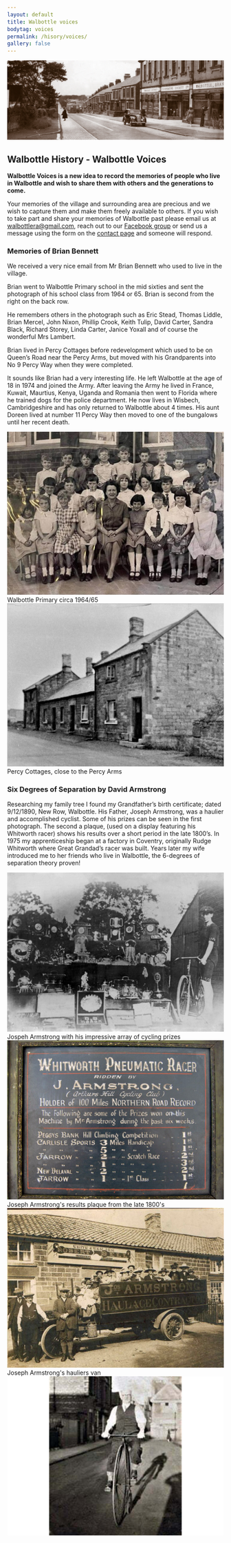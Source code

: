```yaml
---
layout: default
title: Walbottle voices
bodytag: voices
permalink: /hisory/voices/
gallery: false
---
```

<div class="container-fluid">
	<div class="row">
		<div class="mastImg">
			<img src="/assets/images/masthead-voices.jpg" class="img-responsive" alt="image of the Co-Op building on Hawthorn Terrace, Walbottle"/>
		</div>
	</div>
</div>
<div class="container-fluid historyBG"> <!-- container-fluid -->
	<div class="row"> <!-- row -->
		<div class="col-sm-1 col-xs-0"></div>
		<div class="col-sm-10 col-xs-12 mainPanel">
			<div class="row"> <!-- row -->
				<div class="col-xs-12">
					<h2>Walbottle History - Walbottle Voices</h2>
				</div>
				<div class="col-xs-12">
					<p><strong>Walbottle Voices is a new idea to record the memories of people who live in Walbottle and wish to share them with others and the generations to come.</strong></p>
					<p>Your memories of the village and surrounding area are precious and we wish to capture them and make them freely available to others. If you wish to take part and share your memories of Walbottle past please email us at <a href="mailto:walbottlera@gmail.com" title="email Walbottle Village Tenants &amp; Residents Association">walbottlera@gmail.com</a>, reach out to our <a href="https://www.facebook.com/groups/247285659849433" title="visit our Facebook group in a new window" target="_blank" accesskey="f">Facebook group</a> or send us a message using the form on the <a href="contact_wvrta.html" title="visit the contact page" target="_self">contact page</a> and someone will respond.</p>
					<h3>Memories of Brian Bennett</h3>
					<p>We received a very nice email from Mr Brian Bennett who used to live in the village.</p>
					<p>Brian went to Walbottle Primary school in the mid sixties and sent the photograph of his school class from 1964 or 65. Brian is second from the right on the back row.</p>
					<p>He remembers others in the photograph such as Eric Stead, Thomas Liddle, Brian Mercel, John Nixon, Phillip Crook, Keith Tulip, David Carter, Sandra Black, Richard Storey, Linda Carter, Janice Yoxall and of course the wonderful Mrs Lambert.</p>
					<p>Brian lived in Percy Cottages before redevelopment which used to be on Queen’s Road near the Percy Arms, but moved with his Grandparents into No 9 Percy Way when they were completed.</p>
					<p>It sounds like Brian had a very interesting life. He left Walbottle at the age of 18 in 1974 and joined the Army. After leaving the Army he lived in France, Kuwait, Maurtius, Kenya, Uganda and Romania then went to Florida where he trained dogs for the police department. He now lives in Wisbech, Cambridgeshire and has only returned to Walbottle about 4 times. His aunt Doreen lived at number 11 Percy Way then moved to one of the bungalows until her recent death.</p>
				</div>
				<div class="col-lg-6 col-md-6 col-sm-6 col-xs-12">
			  		<img src="/assets/images/walbottle-primary.jpg" class="img-responsive" alt="Walbottle Primary circa 1964/65"/>
					<caption>Walbottle Primary circa 1964/65</caption>
		  		</div>
				<div class="col-lg-6 col-md-6 col-sm-6 col-xs-12">
			  		<img src="/assets/images/percy-cottages.jpg" class="img-responsive" alt="Percy Cottages, close to the Percy Arms"/>
					<caption>Percy Cottages, close to the Percy Arms</caption>
		  		</div>
				<div class="col-lg-12 col-md-12 col-sm-12 col-xs-12">
			  		<h3>Six Degrees of Separation by David Armstrong</h3>
					<p>Researching my family tree I found my Grandfather’s birth certificate; dated 9/12/1890, New Row, Walbottle. His Father, Joseph Armstrong, was a haulier and accomplished cyclist. Some of his prizes can be seen in the first photograph. The second a plaque, (used on a display featuring his Whitworth racer) shows his results over a short period in the late 1800’s. In 1975 my apprenticeship began at a factory in Coventry, originally Rudge Whitworth where Great Grandad’s racer was built. Years later my wife introduced me to her friends who live in Walbottle, the 6-degrees of separation theory proven!</p>
				</div>						
				<div class="col-lg-6 col-md-6 col-sm-6 col-xs-12">
			  		<img src="/assets/images/armstrong-01.jpg" class="img-responsive" alt="image of Jospeh Armstrong with his impressive array of cycling prizes"/>
					<caption>Jospeh Armstrong with his impressive array of cycling prizes</caption>
				</div>
				<div class="col-lg-6 col-md-6 col-sm-6 col-xs-12">
			  		<img src="/assets/images/armstrong-02.jpg" class="img-responsive" alt="Joseph Armstrong's results plaque from the late 1800's"/>
					<caption>Joseph Armstrong's results plaque from the late 1800's</caption>
		  		</div>
				<div class="col-lg-6 col-md-6 col-sm-6 col-xs-12">
			  		<img src="/assets/images/armstrong-03.jpg" class="img-responsive" alt="Joseph Armstrong's hauliers van"/>
					<caption>Joseph Armstrong's hauliers van</caption>
		  		</div>
				<div class="col-lg-6 col-md-6 col-sm-6 col-xs-12">
			  		<img src="/assets/images/armstrong-04.jpg" class="img-responsive" alt="Joseph Armstrong riding a penny farthing bicycle"/>
		  		</div>
			</div> <!-- /row -->
		</div> <!-- /mainPanel -->
		<div class="col-sm-1 col-xs-0"></div>
	</div> <!-- /row -->
</div> <!-- /container-fluid -->
